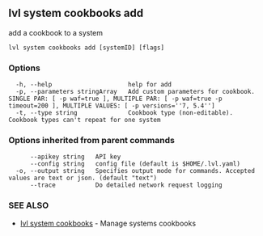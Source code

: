 ## lvl system cookbooks add

add a cookbook to a system

```
lvl system cookbooks add [systemID] [flags]
```

### Options

```
  -h, --help                     help for add
  -p, --parameters stringArray   Add custom parameters for cookbook. SINGLE PAR: [ -p waf=true ], MULTIPLE PAR: [ -p waf=true -p timeout=200 ], MULTIPLE VALUES: [ -p versions=''7, 5.4'']
  -t, --type string              Cookbook type (non-editable). Cookbook types can't repeat for one system
```

### Options inherited from parent commands

```
      --apikey string   API key
      --config string   config file (default is $HOME/.lvl.yaml)
  -o, --output string   Specifies output mode for commands. Accepted values are text or json. (default "text")
      --trace           Do detailed network request logging
```

### SEE ALSO

* [lvl system cookbooks](lvl_system_cookbooks.md)	 - Manage systems cookbooks


